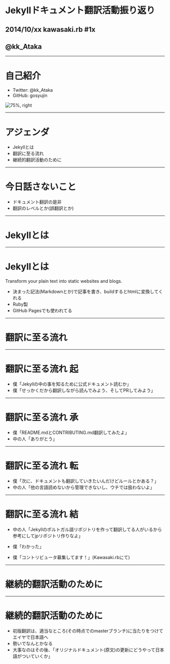 # Jekyllドキュメント翻訳活動振り返り

## 2014/10/xx kawasaki.rb #1x

## @kk_Ataka

---

# 自己紹介

- Twitter: @kk_Ataka 
- GitHub:  gosyujin

![75%, right](https://pbs.twimg.com/profile_images/2222065431/image.png)

---

# アジェンダ

- Jekyllとは
- 翻訳に至る流れ
- 継続的翻訳活動のために

---

# 今日話さないこと

- ドキュメント翻訳の是非
- 翻訳のレベルとか(誤翻訳とか)

---

# Jekyllとは

---

# Jekyllとは

Transform your plain text into static websites and blogs.

- 決まった記法(Markdownとか)で記事を書き、buildするとhtmlに変換してくれる
- Ruby製
- GitHub Pagesでも使われてる

---

# 翻訳に至る流れ

---

# 翻訳に至る流れ 起

- 僕「Jekyllの中の事を知るために公式ドキュメント読むか」
- 僕「せっかくだから翻訳しながら読んでみよう、そしてPRしてみよう」

---

# 翻訳に至る流れ 承

- 僕「README.mdとCONTRIBUTING.md翻訳してみたよ」
- 中の人「ありがとう」

---

# 翻訳に至る流れ 転

- 僕「次に、ドキュメントも翻訳していきたいんだけどルールとかある？」
- 中の人「他の言語読めないから管理できないし、ウチでは扱わないよ」

---

# 翻訳に至る流れ 結

- 中の人「Jekyllのポルトガル語リポジトリを作って翻訳してる人がいるから参考にしてjpリポジトリ作りなよ」
- 僕「わかった」

- 僕「コントリビュータ募集してます！」(Kawasaki.rbにて)

---

# 継続的翻訳活動のために

---

# 継続的翻訳活動のために

- 初版翻訳は、適当なところ(その時点でのmasterブランチ)に当たりをつけてエイヤで日本語へ
- 勢いでなんとかなる
- 大事なのはその後、「オリジナルドキュメント(原文)の更新にどうやって日本語がついていくか」